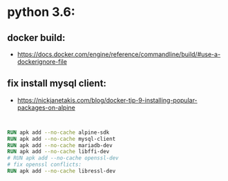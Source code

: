 
# python 3.6:


## docker build:

- https://docs.docker.com/engine/reference/commandline/build/#use-a-dockerignore-file


## fix install mysql client:

- https://nickjanetakis.com/blog/docker-tip-9-installing-popular-packages-on-alpine



```dockerfile


RUN apk add --no-cache alpine-sdk
RUN apk add --no-cache mysql-client
RUN apk add --no-cache mariadb-dev
RUN apk add --no-cache libffi-dev
# RUN apk add --no-cache openssl-dev
# fix openssl conflicts:
RUN apk add --no-cache libressl-dev


```